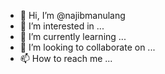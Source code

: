 - 👋 Hi, I’m @najibmanulang
- 👀 I’m interested in ...
- 🌱 I’m currently learning ...
- 💞️ I’m looking to collaborate on ...
- 📫 How to reach me ...

<!---
najibmanulang/najibmanulang is a ✨ special ✨ repository because its `README.md` (this file) appears on your GitHub profile.
You can click the Preview link to take a look at your changes.
--->
